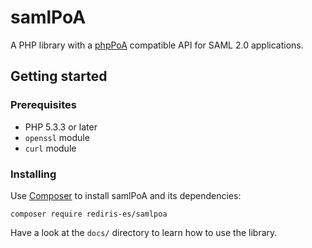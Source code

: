# samlPoA

A PHP library with a [phpPoA](http://papi.rediris.es/php/) compatible API for SAML 2.0 applications.

## Getting started

### Prerequisites

* PHP 5.3.3 or later
* `openssl` module
* `curl` module

### Installing

Use [Composer](https://getcomposer.org/) to install samlPoA and its dependencies:

```
composer require rediris-es/samlpoa
```

Have a look at the `docs/` directory to learn how to use the library.
